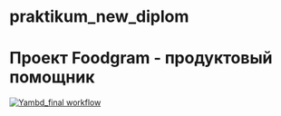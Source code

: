 # praktikum_new_diplom
# Проект Foodgram - продуктовый помощник
[![Yambd_final workflow](https://github.com/anthony-bogi/foodgram-project-react/actions/workflows/yamdb_workflow.yml/badge.svg)](https://github.com/anthony-bogi/foodgram-project-react/actions/workflows/yamdb_workflow.yml)